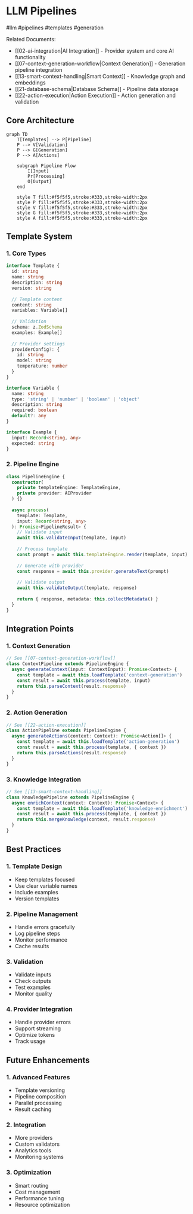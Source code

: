 # LLM Pipelines

#llm #pipelines #templates #generation

Related Documents:
- [[02-ai-integration|AI Integration]] - Provider system and core AI functionality
- [[07-context-generation-workflow|Context Generation]] - Generation pipeline integration
- [[13-smart-context-handling|Smart Context]] - Knowledge graph and embeddings
- [[21-database-schema|Database Schema]] - Pipeline data storage
- [[22-action-execution|Action Execution]] - Action generation and validation

## Core Architecture

```mermaid
graph TD
    T[Templates] --> P[Pipeline]
    P --> V[Validation]
    P --> G[Generation]
    P --> A[Actions]
    
    subgraph Pipeline Flow
        I[Input]
        Pr[Processing]
        O[Output]
    end
    
    style T fill:#f5f5f5,stroke:#333,stroke-width:2px
    style P fill:#f5f5f5,stroke:#333,stroke-width:2px
    style V fill:#f5f5f5,stroke:#333,stroke-width:2px
    style G fill:#f5f5f5,stroke:#333,stroke-width:2px
    style A fill:#f5f5f5,stroke:#333,stroke-width:2px
```

## Template System

### 1. Core Types
```typescript
interface Template {
  id: string
  name: string
  description: string
  version: string
  
  // Template content
  content: string
  variables: Variable[]
  
  // Validation
  schema: z.ZodSchema
  examples: Example[]
  
  // Provider settings
  providerConfig?: {
    id: string
    model: string
    temperature: number
  }
}

interface Variable {
  name: string
  type: 'string' | 'number' | 'boolean' | 'object'
  description: string
  required: boolean
  default?: any
}

interface Example {
  input: Record<string, any>
  expected: string
}
```

### 2. Pipeline Engine
```typescript
class PipelineEngine {
  constructor(
    private templateEngine: TemplateEngine,
    private provider: AIProvider
  ) {}
  
  async process(
    template: Template,
    input: Record<string, any>
  ): Promise<PipelineResult> {
    // Validate input
    await this.validateInput(template, input)
    
    // Process template
    const prompt = await this.templateEngine.render(template, input)
    
    // Generate with provider
    const response = await this.provider.generateText(prompt)
    
    // Validate output
    await this.validateOutput(template, response)
    
    return { response, metadata: this.collectMetadata() }
  }
}
```

## Integration Points

### 1. Context Generation
```typescript
// See [[07-context-generation-workflow]]
class ContextPipeline extends PipelineEngine {
  async generateContext(input: ContextInput): Promise<Context> {
    const template = await this.loadTemplate('context-generation')
    const result = await this.process(template, input)
    return this.parseContext(result.response)
  }
}
```

### 2. Action Generation
```typescript
// See [[22-action-execution]]
class ActionPipeline extends PipelineEngine {
  async generateActions(context: Context): Promise<Action[]> {
    const template = await this.loadTemplate('action-generation')
    const result = await this.process(template, { context })
    return this.parseActions(result.response)
  }
}
```

### 3. Knowledge Integration
```typescript
// See [[13-smart-context-handling]]
class KnowledgePipeline extends PipelineEngine {
  async enrichContext(context: Context): Promise<Context> {
    const template = await this.loadTemplate('knowledge-enrichment')
    const result = await this.process(template, { context })
    return this.mergeKnowledge(context, result.response)
  }
}
```

## Best Practices

### 1. Template Design
- Keep templates focused
- Use clear variable names
- Include examples
- Version templates

### 2. Pipeline Management
- Handle errors gracefully
- Log pipeline steps
- Monitor performance
- Cache results

### 3. Validation
- Validate inputs
- Check outputs
- Test examples
- Monitor quality

### 4. Provider Integration
- Handle provider errors
- Support streaming
- Optimize tokens
- Track usage

## Future Enhancements

### 1. Advanced Features
- Template versioning
- Pipeline composition
- Parallel processing
- Result caching

### 2. Integration
- More providers
- Custom validators
- Analytics tools
- Monitoring systems

### 3. Optimization
- Smart routing
- Cost management
- Performance tuning
- Resource optimization 